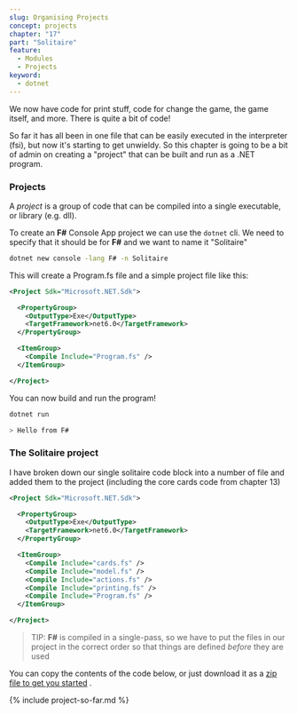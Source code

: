 ```yaml
---
slug: Organising Projects
concept: projects
chapter: "17"
part: "Solitaire"
feature: 
  - Modules
  - Projects
keyword:
  - dotnet
---
```


We now have code for print stuff, code for change the game, the game itself, and more. There is quite a bit of code!

So far it has all been in one file that can be easily executed in the interpreter (fsi), but now it's starting to get unwieldy.
So this chapter is going to be a bit of admin on creating a "project" that can be built and run as a .NET program.

### Projects

A _project_ is a group of code that can be compiled into a single executable, or library (e.g. dll). 

To create an __F#__ Console App project we can use the `dotnet` cli.  We need to specify that it should be for __F#__ and we want to name it "Solitaire"
```bash
dotnet new console -lang F# -n Solitaire
```
This will create a Program.fs file and a simple project file like this:
```xml
<Project Sdk="Microsoft.NET.Sdk">

  <PropertyGroup>
    <OutputType>Exe</OutputType>
    <TargetFramework>net6.0</TargetFramework>
  </PropertyGroup>

  <ItemGroup>
    <Compile Include="Program.fs" />
  </ItemGroup>

</Project>
```
You can now build and run the program!
```bash
dotnet run

> Hello from F#
```

### The Solitaire project

I have broken down our single solitaire code block into a number of file and added them to the project (including the core cards code from chapter 13)
```xml
<Project Sdk="Microsoft.NET.Sdk">

  <PropertyGroup>
    <OutputType>Exe</OutputType>
    <TargetFramework>net6.0</TargetFramework>
  </PropertyGroup>

  <ItemGroup>
    <Compile Include="cards.fs" />
    <Compile Include="model.fs" />
    <Compile Include="actions.fs" />
    <Compile Include="printing.fs" />
    <Compile Include="Program.fs" />
  </ItemGroup>

</Project>
```

> TIP: __F#__ is compiled in a single-pass, so we have to put the files in our project in the correct order so that things are defined _before_ they are used

You can copy the contents of the code below, or just download it as a [zip file to get you started]({{site.baseurl}}/ch17.zip) .

{% include project-so-far.md %}
